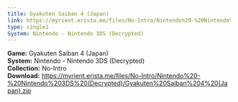 ```yaml
---
title: Gyakuten Saiban 4 (Japan)
link: https://myrient.erista.me/files/No-Intro/Nintendo%20-%20Nintendo%203DS%20(Decrypted)/Gyakuten%20Saiban%204%20(Japan).zip
type: single1
System: Nintendo - Nintendo 3DS (Decrypted)
---
```

<b>Game:</b> Gyakuten Saiban 4 (Japan)<br>
<b>System:</b> Nintendo - Nintendo 3DS (Decrypted)<br>
<b>Collection:</b> No-Intro<br>
<b>Download:</b> https://myrient.erista.me/files/No-Intro/Nintendo%20-%20Nintendo%203DS%20(Decrypted)/Gyakuten%20Saiban%204%20(Japan).zip